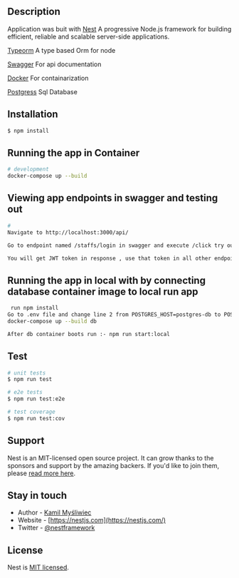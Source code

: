 


## Description
Application was buit with 
[Nest](https://github.com/nestjs/nest) A progressive Node.js framework for building efficient, reliable and scalable server-side applications.

[Typeorm](https://typeorm.io/) A type based Orm for node

[Swagger](https://typeorm.io/) For api documentation

[Docker](https://typeorm.io/) For containarization

[Postgress](https://typeorm.io/) Sql Database






## Installation

```bash
$ npm install
```

## Running the app in Container

```bash
# development
docker-compose up --build

```

## Viewing app endpoints in swagger and testing out 

```bash
# 
Navigate to http://localhost:3000/api/

Go to endpoint named /staffs/login in swagger and execute /click try out i.3 call login endpoint

You will get JWT token in response , use that token in all other endpoints 

```
## Running the app in local with by connecting database container image to local run app

```bash
 run npm install
Go to .env file and change line 2 from POSTGRES_HOST=postgres-db to POSTGRES_HOST=localhost
docker-compose up --build db

After db container boots run :- npm run start:local

```
## Test

```bash
# unit tests
$ npm run test

# e2e tests
$ npm run test:e2e

# test coverage
$ npm run test:cov
```

## Support

Nest is an MIT-licensed open source project. It can grow thanks to the sponsors and support by the amazing backers. If you'd like to join them, please [read more here](https://docs.nestjs.com/support).

## Stay in touch

- Author - [Kamil Myśliwiec](https://kamilmysliwiec.com)
- Website - [https://nestjs.com](https://nestjs.com/)
- Twitter - [@nestframework](https://twitter.com/nestframework)

## License

Nest is [MIT licensed](LICENSE).

